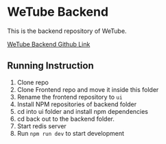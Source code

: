 # WeTube Backend

This is the backend repository of WeTube.

[WeTube Backend Github Link](https://github.com/IDK-CS554/wetube-backend)

## Running Instruction

1. Clone repo
2. Clone Frontend repo and move it inside this folder
3. Rename the frontend repository to `ui`
4. Install NPM repositories of backend folder
5. cd into ui folder and install npm dependencies
6. cd back out to the backend folder.
7. Start redis server
8. Run `npm run dev` to start development